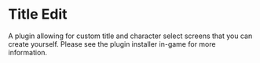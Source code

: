 # Title Edit
A plugin allowing for custom title and character select screens that you can create yourself. Please see the plugin installer in-game for more information.